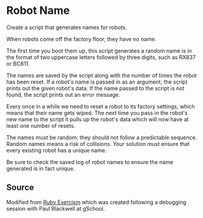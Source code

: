 # Robot Name

Create a script that generates names for robots.

When robots come off the factory floor, they have no name.

The first time you boot them up, this script generates a random name is
in the format of two uppercase letters followed by three digits, such as RX837
or BC811.

The names are saved by the script along with the number of times the robot has
been reset. If a robot's name is passed in as an argument, the script prints
out the given robot's data. If the name passed to the script is not found, the
script prints out an error message.

Every once in a while we need to reset a robot to its factory settings,
which means that their name gets wiped. The next time you pass in the robot's
new name to the script it pulls up the robot's data which will now have at least
one number of resets.

The names must be random: they should not follow a predictable sequence.
Random names means a risk of collisions. Your solution must ensure that
every existing robot has a unique name.

Be sure to check the saved log of robot names to ensure the name generated is in
fact unique.

## Source

Modified from [Ruby Exercism](http://exercism.io/exercises/ruby/robot-name/readme)
which was created following a debugging session with Paul Blackwell at gSchool.
